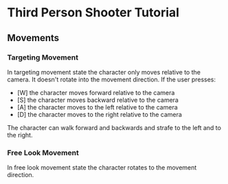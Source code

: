 # Third Person Shooter Tutorial

## Movements

### Targeting Movement

In targeting movement state the character only moves relative to the
camera. It doesn't rotate into the movement direction. If the user
presses:

- [W] the character moves forward relative to the camera
- [S] the character moves backward relative to the camera
- [A] the character moves to the left relative to the camera
- [D] the character moves to the right relative to the camera

The character can walk forward and backwards and strafe to the left
and to the right.

### Free Look Movement

In free look movement state the character rotates to the movement
direction. 
